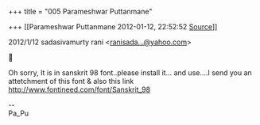 +++
title = "005 Parameshwar Puttanmane"

+++
[[Parameshwar Puttanmane	2012-01-12, 22:52:52 [Source](https://groups.google.com/g/bvparishat/c/ODbRDufURvM)]]



  
  

2012/1/12 sadasivamurty rani \<[ranisada...@yahoo.com]()\>



  
Oh sorry, It is in sanskrit 98 font..please install it... and use....I send you an attetchment of this font & also this link
<http://www.fontineed.com/font/Sanskrit_98>  

  

--  
Pa_Pu  


